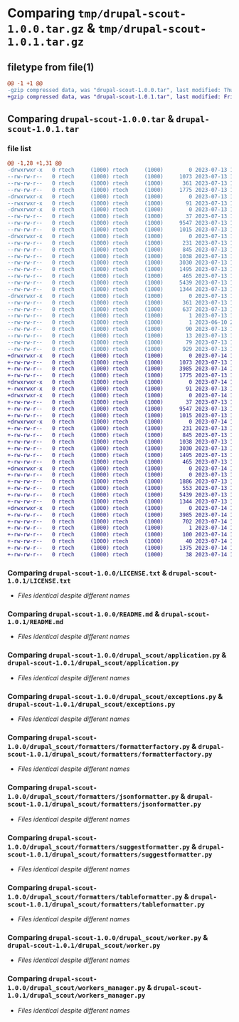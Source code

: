 # Comparing `tmp/drupal-scout-1.0.0.tar.gz` & `tmp/drupal-scout-1.0.1.tar.gz`

## filetype from file(1)

```diff
@@ -1 +1 @@
-gzip compressed data, was "drupal-scout-1.0.0.tar", last modified: Thu Jul 13 15:50:45 2023, max compression
+gzip compressed data, was "drupal-scout-1.0.1.tar", last modified: Fri Jul 14 11:07:17 2023, max compression
```

## Comparing `drupal-scout-1.0.0.tar` & `drupal-scout-1.0.1.tar`

### file list

```diff
@@ -1,28 +1,31 @@
-drwxrwxr-x   0 rtech     (1000) rtech     (1000)        0 2023-07-13 15:50:45.954119 drupal-scout-1.0.0/
--rw-rw-r--   0 rtech     (1000) rtech     (1000)     1073 2023-07-13 15:48:33.000000 drupal-scout-1.0.0/LICENSE.txt
--rw-rw-r--   0 rtech     (1000) rtech     (1000)      361 2023-07-13 15:50:45.954119 drupal-scout-1.0.0/PKG-INFO
--rw-rw-r--   0 rtech     (1000) rtech     (1000)     1775 2023-07-13 15:03:30.000000 drupal-scout-1.0.0/README.md
-drwxrwxr-x   0 rtech     (1000) rtech     (1000)        0 2023-07-13 15:50:45.954119 drupal-scout-1.0.0/bin/
--rwxrwxr-x   0 rtech     (1000) rtech     (1000)       91 2023-07-13 15:03:30.000000 drupal-scout-1.0.0/bin/drupal-scout
-drwxrwxr-x   0 rtech     (1000) rtech     (1000)        0 2023-07-13 15:50:45.954119 drupal-scout-1.0.0/drupal_scout/
--rw-rw-r--   0 rtech     (1000) rtech     (1000)       37 2023-07-13 15:03:30.000000 drupal-scout-1.0.0/drupal_scout/__init__.py
--rw-rw-r--   0 rtech     (1000) rtech     (1000)     9547 2023-07-13 15:03:30.000000 drupal-scout-1.0.0/drupal_scout/application.py
--rw-rw-r--   0 rtech     (1000) rtech     (1000)     1015 2023-07-13 15:03:30.000000 drupal-scout-1.0.0/drupal_scout/exceptions.py
-drwxrwxr-x   0 rtech     (1000) rtech     (1000)        0 2023-07-13 15:50:45.954119 drupal-scout-1.0.0/drupal_scout/formatters/
--rw-rw-r--   0 rtech     (1000) rtech     (1000)      231 2023-07-13 15:03:30.000000 drupal-scout-1.0.0/drupal_scout/formatters/formatter.py
--rw-rw-r--   0 rtech     (1000) rtech     (1000)      845 2023-07-13 15:03:30.000000 drupal-scout-1.0.0/drupal_scout/formatters/formatterfactory.py
--rw-rw-r--   0 rtech     (1000) rtech     (1000)     1038 2023-07-13 15:03:30.000000 drupal-scout-1.0.0/drupal_scout/formatters/jsonformatter.py
--rw-rw-r--   0 rtech     (1000) rtech     (1000)     3030 2023-07-13 15:03:30.000000 drupal-scout-1.0.0/drupal_scout/formatters/suggestformatter.py
--rw-rw-r--   0 rtech     (1000) rtech     (1000)     1495 2023-07-13 15:03:30.000000 drupal-scout-1.0.0/drupal_scout/formatters/tableformatter.py
--rw-rw-r--   0 rtech     (1000) rtech     (1000)      465 2023-07-13 15:03:30.000000 drupal-scout-1.0.0/drupal_scout/module.py
--rw-rw-r--   0 rtech     (1000) rtech     (1000)     5439 2023-07-13 15:03:30.000000 drupal-scout-1.0.0/drupal_scout/worker.py
--rw-rw-r--   0 rtech     (1000) rtech     (1000)     1344 2023-07-13 15:03:30.000000 drupal-scout-1.0.0/drupal_scout/workers_manager.py
-drwxrwxr-x   0 rtech     (1000) rtech     (1000)        0 2023-07-13 15:50:45.954119 drupal-scout-1.0.0/drupal_scout.egg-info/
--rw-rw-r--   0 rtech     (1000) rtech     (1000)      361 2023-07-13 15:50:45.000000 drupal-scout-1.0.0/drupal_scout.egg-info/PKG-INFO
--rw-rw-r--   0 rtech     (1000) rtech     (1000)      637 2023-07-13 15:50:45.000000 drupal-scout-1.0.0/drupal_scout.egg-info/SOURCES.txt
--rw-rw-r--   0 rtech     (1000) rtech     (1000)        1 2023-07-13 15:50:45.000000 drupal-scout-1.0.0/drupal_scout.egg-info/dependency_links.txt
--rw-rw-r--   0 rtech     (1000) rtech     (1000)        1 2023-06-10 20:04:39.000000 drupal-scout-1.0.0/drupal_scout.egg-info/not-zip-safe
--rw-rw-r--   0 rtech     (1000) rtech     (1000)       90 2023-07-13 15:50:45.000000 drupal-scout-1.0.0/drupal_scout.egg-info/requires.txt
--rw-rw-r--   0 rtech     (1000) rtech     (1000)       13 2023-07-13 15:50:45.000000 drupal-scout-1.0.0/drupal_scout.egg-info/top_level.txt
--rw-rw-r--   0 rtech     (1000) rtech     (1000)       79 2023-07-13 15:50:45.954119 drupal-scout-1.0.0/setup.cfg
--rw-rw-r--   0 rtech     (1000) rtech     (1000)      929 2023-07-13 15:48:33.000000 drupal-scout-1.0.0/setup.py
+drwxrwxr-x   0 rtech     (1000) rtech     (1000)        0 2023-07-14 11:07:17.417325 drupal-scout-1.0.1/
+-rw-rw-r--   0 rtech     (1000) rtech     (1000)     1073 2023-07-13 15:48:33.000000 drupal-scout-1.0.1/LICENSE.txt
+-rw-rw-r--   0 rtech     (1000) rtech     (1000)     3985 2023-07-14 11:07:17.417325 drupal-scout-1.0.1/PKG-INFO
+-rw-rw-r--   0 rtech     (1000) rtech     (1000)     1775 2023-07-13 15:03:30.000000 drupal-scout-1.0.1/README.md
+drwxrwxr-x   0 rtech     (1000) rtech     (1000)        0 2023-07-14 11:07:17.413325 drupal-scout-1.0.1/bin/
+-rwxrwxr-x   0 rtech     (1000) rtech     (1000)       91 2023-07-13 15:03:30.000000 drupal-scout-1.0.1/bin/drupal-scout
+drwxrwxr-x   0 rtech     (1000) rtech     (1000)        0 2023-07-14 11:07:17.413325 drupal-scout-1.0.1/drupal_scout/
+-rw-rw-r--   0 rtech     (1000) rtech     (1000)       37 2023-07-13 15:03:30.000000 drupal-scout-1.0.1/drupal_scout/__init__.py
+-rw-rw-r--   0 rtech     (1000) rtech     (1000)     9547 2023-07-13 15:03:30.000000 drupal-scout-1.0.1/drupal_scout/application.py
+-rw-rw-r--   0 rtech     (1000) rtech     (1000)     1015 2023-07-13 15:03:30.000000 drupal-scout-1.0.1/drupal_scout/exceptions.py
+drwxrwxr-x   0 rtech     (1000) rtech     (1000)        0 2023-07-14 11:07:17.417325 drupal-scout-1.0.1/drupal_scout/formatters/
+-rw-rw-r--   0 rtech     (1000) rtech     (1000)      231 2023-07-13 15:03:30.000000 drupal-scout-1.0.1/drupal_scout/formatters/formatter.py
+-rw-rw-r--   0 rtech     (1000) rtech     (1000)      845 2023-07-13 15:03:30.000000 drupal-scout-1.0.1/drupal_scout/formatters/formatterfactory.py
+-rw-rw-r--   0 rtech     (1000) rtech     (1000)     1038 2023-07-13 15:03:30.000000 drupal-scout-1.0.1/drupal_scout/formatters/jsonformatter.py
+-rw-rw-r--   0 rtech     (1000) rtech     (1000)     3030 2023-07-13 15:03:30.000000 drupal-scout-1.0.1/drupal_scout/formatters/suggestformatter.py
+-rw-rw-r--   0 rtech     (1000) rtech     (1000)     1495 2023-07-13 15:03:30.000000 drupal-scout-1.0.1/drupal_scout/formatters/tableformatter.py
+-rw-rw-r--   0 rtech     (1000) rtech     (1000)      465 2023-07-13 15:03:30.000000 drupal-scout-1.0.1/drupal_scout/module.py
+drwxrwxr-x   0 rtech     (1000) rtech     (1000)        0 2023-07-14 11:07:17.417325 drupal-scout-1.0.1/drupal_scout/tests/
+-rw-rw-r--   0 rtech     (1000) rtech     (1000)        0 2023-07-13 15:03:30.000000 drupal-scout-1.0.1/drupal_scout/tests/__init__.py
+-rw-rw-r--   0 rtech     (1000) rtech     (1000)     1886 2023-07-13 15:03:30.000000 drupal-scout-1.0.1/drupal_scout/tests/test_application.py
+-rw-rw-r--   0 rtech     (1000) rtech     (1000)      553 2023-07-13 15:03:30.000000 drupal-scout-1.0.1/drupal_scout/tests/test_worker.py
+-rw-rw-r--   0 rtech     (1000) rtech     (1000)     5439 2023-07-13 15:03:30.000000 drupal-scout-1.0.1/drupal_scout/worker.py
+-rw-rw-r--   0 rtech     (1000) rtech     (1000)     1344 2023-07-13 15:03:30.000000 drupal-scout-1.0.1/drupal_scout/workers_manager.py
+drwxrwxr-x   0 rtech     (1000) rtech     (1000)        0 2023-07-14 11:07:17.413325 drupal-scout-1.0.1/drupal_scout.egg-info/
+-rw-rw-r--   0 rtech     (1000) rtech     (1000)     3985 2023-07-14 11:07:17.000000 drupal-scout-1.0.1/drupal_scout.egg-info/PKG-INFO
+-rw-rw-r--   0 rtech     (1000) rtech     (1000)      702 2023-07-14 11:07:17.000000 drupal-scout-1.0.1/drupal_scout.egg-info/SOURCES.txt
+-rw-rw-r--   0 rtech     (1000) rtech     (1000)        1 2023-07-14 11:07:17.000000 drupal-scout-1.0.1/drupal_scout.egg-info/dependency_links.txt
+-rw-rw-r--   0 rtech     (1000) rtech     (1000)      100 2023-07-14 11:07:17.000000 drupal-scout-1.0.1/drupal_scout.egg-info/requires.txt
+-rw-rw-r--   0 rtech     (1000) rtech     (1000)       40 2023-07-14 11:07:17.000000 drupal-scout-1.0.1/drupal_scout.egg-info/top_level.txt
+-rw-rw-r--   0 rtech     (1000) rtech     (1000)     1375 2023-07-14 11:06:48.000000 drupal-scout-1.0.1/pyproject.toml
+-rw-rw-r--   0 rtech     (1000) rtech     (1000)       38 2023-07-14 11:07:17.417325 drupal-scout-1.0.1/setup.cfg
```

### Comparing `drupal-scout-1.0.0/LICENSE.txt` & `drupal-scout-1.0.1/LICENSE.txt`

 * *Files identical despite different names*

### Comparing `drupal-scout-1.0.0/README.md` & `drupal-scout-1.0.1/README.md`

 * *Files identical despite different names*

### Comparing `drupal-scout-1.0.0/drupal_scout/application.py` & `drupal-scout-1.0.1/drupal_scout/application.py`

 * *Files identical despite different names*

### Comparing `drupal-scout-1.0.0/drupal_scout/exceptions.py` & `drupal-scout-1.0.1/drupal_scout/exceptions.py`

 * *Files identical despite different names*

### Comparing `drupal-scout-1.0.0/drupal_scout/formatters/formatterfactory.py` & `drupal-scout-1.0.1/drupal_scout/formatters/formatterfactory.py`

 * *Files identical despite different names*

### Comparing `drupal-scout-1.0.0/drupal_scout/formatters/jsonformatter.py` & `drupal-scout-1.0.1/drupal_scout/formatters/jsonformatter.py`

 * *Files identical despite different names*

### Comparing `drupal-scout-1.0.0/drupal_scout/formatters/suggestformatter.py` & `drupal-scout-1.0.1/drupal_scout/formatters/suggestformatter.py`

 * *Files identical despite different names*

### Comparing `drupal-scout-1.0.0/drupal_scout/formatters/tableformatter.py` & `drupal-scout-1.0.1/drupal_scout/formatters/tableformatter.py`

 * *Files identical despite different names*

### Comparing `drupal-scout-1.0.0/drupal_scout/worker.py` & `drupal-scout-1.0.1/drupal_scout/worker.py`

 * *Files identical despite different names*

### Comparing `drupal-scout-1.0.0/drupal_scout/workers_manager.py` & `drupal-scout-1.0.1/drupal_scout/workers_manager.py`

 * *Files identical despite different names*

